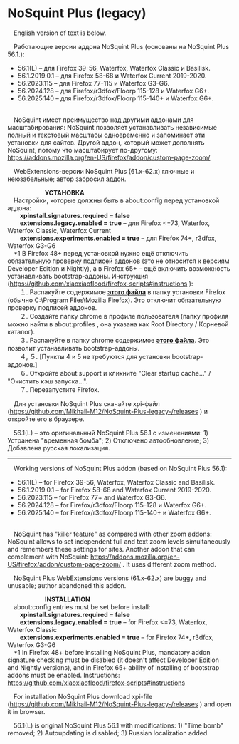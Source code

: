 ﻿# NoSquint Plus (legacy)
 English version of text is below.

 Работающие версии аддона NoSquint Plus (основаны на NoSquint Plus 56.1.):
- 56.1(L) – для Firefox 39-56, Waterfox, Waterfox Classic и Basilisk.
- 56.1.2019.0.1 – для Firefox 58-68 и Waterfox Current 2019-2020.
- 56.2023.115 – для Firefox 77-115 и Waterfox G3-G6.
- 56.2024.128 – для Firefox/r3dfox/Floorp 115-128 и Waterfox G6+.
- 56.2025.140 – для Firefox/r3dfox/Floorp 115-140+ и Waterfox G6+.</br></br>

 NoSquint имеет преимущество над другими аддонами для масштабирования: NoSquint позволяет устанавливать независимые полный и текстовый масштабы одновременно и запоминает эти установки для сайтов. Другой аддон, который может дополнять NoSquint, потому что масштабирует по-другому: https://addons.mozilla.org/en-US/firefox/addon/custom-page-zoom/

 WebExtensions-версии NoSquint Plus (61.x-62.x) глючные и неюзабельные; автор забросил аддон.

      **УСТАНОВКА**</br>
 Настройки, которые должны быть в about:config перед установкой аддона:</br>
  <b>xpinstall.signatures.required = false</b></br>
  <b>extensions.legacy.enabled = true</b> – для Firefox <=73, Waterfox, Waterfox Classic, Waterfox Current</br>
  <b>extensions.experiments.enabled = true</b> – для Firefox 74+, r3dfox, Waterfox G3-G6</br>
 \*1 В Firefox 48+ перед установкой нужно ещё отключить обязательную проверку подписей аддонов (это не относится к версиям Developer Edition и Nightly), а в Firefox 65+ – ещё включить возможность устанавливать bootstrap-аддоны. Инструкция (https://github.com/xiaoxiaoflood/firefox-scripts#instructions ):</br>
  １. Распакуйте содержимое <b>[этого файла](https://raw.githubusercontent.com/xiaoxiaoflood/firefox-scripts/master/fx-folder.zip)</b> в папку установки Firefox (обычно C:\Program Files\Mozilla Firefox). Это отключит обязательную проверку подписей аддонов.</br>
  ２. Создайте папку chrome в профиле пользователя (папку профиля можно найти в about:profiles , она указана как Root Directory / Корневой каталог).</br>
  ３. Распакуйте в папку chrome содержимое <b>[этого файла](https://raw.githubusercontent.com/xiaoxiaoflood/firefox-scripts/master/utils_extensions_only.zip)</b>. Это позволит устанавливать bootstrap-аддоны.</br>
  ４, ５. \[Пункты 4 и 5 не требуются для установки bootstrap-аддонов.\]</br>
  ６. Откройте about:support и кликните "Clear startup cache…" / "Очистить кэш запуска…".</br>
  ７. Перезапустите Firefox.

 Для установки NoSquint Plus скачайте xpi-файл (https://github.com/Mikhail-M12/NoSquint-Plus-legacy-/releases ) и откройте его в браузере.

 56.1(L) – это оригинальный NoSquint Plus 56.1 с изменениями: 1) Устранена "временна́я бомба"; 2) Отключено автообновление; 3) Добавлена русская локализация.

****************************************************

 Working versions of NoSquint Plus addon (based on NoSquint Plus 56.1):
- 56.1(L) – for Firefox 39-56, Waterfox, Waterfox Classic and Basilisk.
- 56.1.2019.0.1 – for Firefox 58-68 and Waterfox Current 2019-2020.
- 56.2023.115 – for Firefox 77+ and Waterfox G3-G6.
- 56.2024.128 – for Firefox/r3dfox/Floorp 115-128 и Waterfox G6+.
- 56.2025.140 – for Firefox/r3dfox/Floorp 115-140+ и Waterfox G6+.</br></br>

 NoSquint has "killer feature" as compared with other zoom addons: NoSquint allows to set independent full and text zoom levels simultaneously and remembers these settings for sites. Another addon that can complement with NoSquint: https://addons.mozilla.org/en-US/firefox/addon/custom-page-zoom/ . It uses different zoom method.

 NoSquint Plus WebExtensions versions (61.x-62.x) are buggy and unusable; author abandoned this addon.

      **INSTALLATION**</br>
 about:config entries must be set before install:</br>
  <b>xpinstall.signatures.required = false</b></br>
  <b>extensions.legacy.enabled = true</b> – for Firefox <=73, Waterfox, Waterfox Classic</br>
  <b>extensions.experiments.enabled = true</b> – for Firefox 74+, r3dfox, Waterfox G3-G6</br>
 \*1 In Firefox 48+ before installing NoSquint Plus, mandatory addon signature checking must be disabled (it doesn't affect Developer Edition and Nightly versions), and in Firefox 65+ ability of installing of bootstrap addons must be enabled. Instructions: https://github.com/xiaoxiaoflood/firefox-scripts#instructions

 For installation NoSquint Plus download xpi-file (https://github.com/Mikhail-M12/NoSquint-Plus-legacy-/releases ) and open it in browser.

 56.1(L) is original NoSquint Plus 56.1 with modifications: 1) "Time bomb" removed; 2) Autoupdating is disabled; 3) Russian localization added.